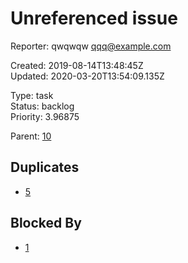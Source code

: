 # Unreferenced issue

Reporter: qwqwqw <qqq@example.com>  

Created: 2019-08-14T13:48:45Z  
Updated: 2020-03-20T13:54:09.135Z

Type: task  
Status: backlog  
Priority: 3.96875

Parent: [10](10.md "New Issue")

## Duplicates
- [5](5.md "Created via API v3")

## Blocked By
- [1](1.md "bbbb")
